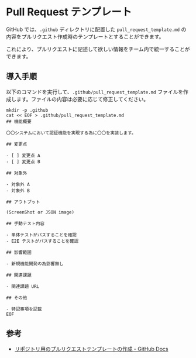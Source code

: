 # Pull Request テンプレート

GitHub では、`.github` ディレクトリに配置した `pull_request_template.md` の内容をプルリクエスト作成時のテンプレートとすることができます。

これにより、プルリクエストに記述して欲しい情報をチーム内で統一することができます。

## 導入手順

以下のコマンドを実行して、`.github/pull_request_template.md` ファイルを作成します。ファイルの内容は必要に応じて修正してください。

```shell
mkdir -p .github
cat << EOF > .github/pull_request_template.md
## 機能概要

〇〇システムにおいて認証機能を実現する為に〇〇を実装します。

## 変更点

- [ ] 変更点 A
- [ ] 変更点 B

## 対象外

- 対象外 A
- 対象外 B

## アウトプット

(ScreenShot or JSON image)

## 手動テスト内容

- 単体テストがパスすることを確認
- E2E テストがパスすることを確認

## 影響範囲

- 新規機能開発の為影響無し

## 関連課題

- 関連課題 URL

## その他

- 特記事項を記載
EOF
```

## 参考

- [リポジトリ用のプルリクエストテンプレートの作成 - GitHub Docs](https://docs.github.com/ja/communities/using-templates-to-encourage-useful-issues-and-pull-requests/creating-a-pull-request-template-for-your-repository)
